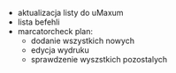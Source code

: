- aktualizacja listy do uMaxum
- lista befehli
- marcatorcheck plan:
	- dodanie wszystkich nowych
	- edycja wydruku
	- sprawdzenie wyszstkich pozostalych